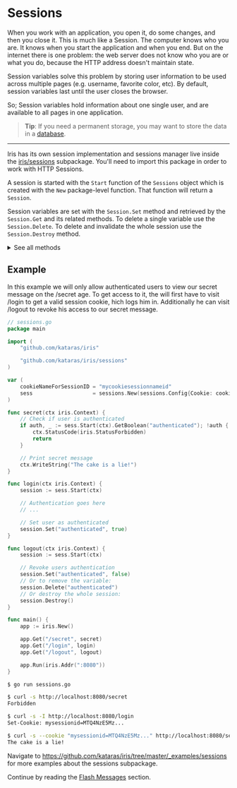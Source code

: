# Sessions

When you work with an application, you open it, do some changes, and then you close it. This is much like a Session. The computer knows who you are. It knows when you start the application and when you end. But on the internet there is one problem: the web server does not know who you are or what you do, because the HTTP address doesn't maintain state.

Session variables solve this problem by storing user information to be used across multiple pages (e.g. username, favorite color, etc). By default, session variables last until the user closes the browser.

So; Session variables hold information about one single user, and are available to all pages in one application.

> **Tip**: If you need a permanent storage, you may want to store the data in a [database](Sessions-database).

-------

Iris has its own session implementation and sessions manager live inside the [iris/sessions](https://github.com/kataras/iris/tree/master/sessions) subpackage. You'll need to import this package in order to work with HTTP Sessions.

A session is started with the `Start` function of the `Sessions` object which is created with the `New` package-level function. That function will return a `Session`.

Session variables are set with the `Session.Set` method and retrieved by the `Session.Get` and its related methods. To delete a single variable use the `Session.Delete`. To delete and invalidate the whole session use the `Session.Destroy` method.

<details>
<summary>See all methods</summary>

The sessions manager is created using the `New` package-level function.

```go
import "github.com/kataras/iris/sessions"

sess := sessions.New(sessions.Config{Cookie: "cookieName", ...})
```

Where `Config` looks like that.

```go
SessionIDGenerator func(iris.Context) string

// Defaults to "irissessionid".
Cookie string

CookieSecureTLS bool

// Defaults to false.
AllowReclaim bool

// Defaults to nil.
Encode func(cookieName string, value interface{}) (string, error)
// Defaults to nil.
Decode func(cookieName string, cookieValue string, v interface{}) error
// Defaults to nil.
Encoding Encoding

// Defaults to infinitive/unlimited life duration(0).
Expires time.Duration

// Defaults to false.
DisableSubdomainPersistence bool
```

The return value a `Sessions` pointer exports the following methods.

```go
Start(ctx iris.Context,
    cookieOptions ...iris.CookieOption) *Session

Destroy()
DestroyAll()
DestroyByID(sessID string)
OnDestroy(callback func(sid string))

ShiftExpiration(ctx iris.Context,
    cookieOptions ...iris.CookieOption) error
UpdateExpiration(ctx iris.Context, expires time.Duration,
    cookieOptions ...iris.CookieOption) error

UseDatabase(db Database)
```

Where `CookieOption` is just a `func(*http.Cookie)` which allows to customize cookie's properties.

The `Start` method returns a `Session` pointer value which exports its own methods to work per session.

```go
func (ctx iris.Context) {
    session := sess.Start(ctx)
     .ID() string
     .IsNew() bool

     .Set(key string, value interface{})
     .SetImmutable(key string, value interface{})
     .GetAll() map[string]interface{}
     .Delete(key string) bool
     .Clear()

     .Get(key string) interface{}
     .GetString(key string) string
     .GetStringDefault(key string, defaultValue string) string
     .GetInt(key string) (int, error)
     .GetIntDefault(key string, defaultValue int) int
     .Increment(key string, n int) (newValue int)
     .Decrement(key string, n int) (newValue int)
     .GetInt64(key string) (int64, error)
     .GetInt64Default(key string, defaultValue int64) int64
     .GetFloat32(key string) (float32, error)
     .GetFloat32Default(key string, defaultValue float32) float32
     .GetFloat64(key string) (float64, error)
     .GetFloat64Default(key string, defaultValue float64) float64
     .GetBoolean(key string) (bool, error)
     .GetBooleanDefault(key string, defaultValue bool) bool

     .SetFlash(key string, value interface{})
     .HasFlash() bool
     .GetFlashes() map[string]interface{}

     .PeekFlash(key string) interface{}
     .GetFlash(key string) interface{}
     .GetFlashString(key string) string
     .GetFlashStringDefault(key string, defaultValue string) string

     .DeleteFlash(key string)
     .ClearFlashes()

     .Destroy()
}

```

</details>

## Example

In this example we will only allow authenticated users to view our secret message on the /secret age. To get access to it, the will first have to visit /login to get a valid session cookie, hich logs him in. Additionally he can visit /logout to revoke his access to our secret message.

```go
// sessions.go
package main

import (
    "github.com/kataras/iris"

    "github.com/kataras/iris/sessions"
)

var (
    cookieNameForSessionID = "mycookiesessionnameid"
    sess                   = sessions.New(sessions.Config{Cookie: cookieNameForSessionID})
)

func secret(ctx iris.Context) {
    // Check if user is authenticated
    if auth, _ := sess.Start(ctx).GetBoolean("authenticated"); !auth {
        ctx.StatusCode(iris.StatusForbidden)
        return
    }

    // Print secret message
    ctx.WriteString("The cake is a lie!")
}

func login(ctx iris.Context) {
    session := sess.Start(ctx)

    // Authentication goes here
    // ...

    // Set user as authenticated
    session.Set("authenticated", true)
}

func logout(ctx iris.Context) {
    session := sess.Start(ctx)

    // Revoke users authentication
    session.Set("authenticated", false)
    // Or to remove the variable:
    session.Delete("authenticated")
    // Or destroy the whole session:
    session.Destroy()
}

func main() {
    app := iris.New()

    app.Get("/secret", secret)
    app.Get("/login", login)
    app.Get("/logout", logout)

    app.Run(iris.Addr(":8080"))
}
```

```sh
$ go run sessions.go

$ curl -s http://localhost:8080/secret
Forbidden

$ curl -s -I http://localhost:8080/login
Set-Cookie: mysessionid=MTQ4NzE5Mz...

$ curl -s --cookie "mysessionid=MTQ4NzE5Mz..." http://localhost:8080/secret
The cake is a lie!
```

Navigate to <https://github.com/kataras/iris/tree/master/_examples/sessions> for more examples about the sessions subpackage.

Continue by reading the [Flash Messages](Sessions-flash-messages) section.
